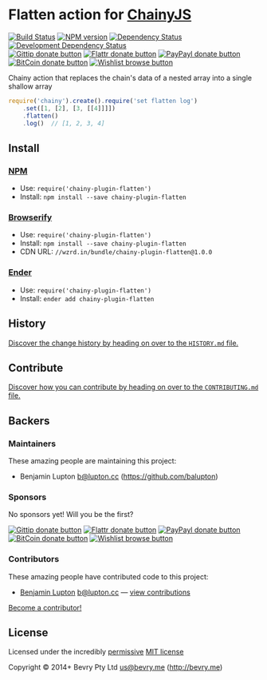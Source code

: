 
<!-- TITLE/ -->

# Flatten action for [ChainyJS](http://chainyjs.org)

<!-- /TITLE -->


<!-- BADGES/ -->

[![Build Status](http://img.shields.io/travis-ci/chainy-plugins/chainy-plugin-flatten.png?branch=master)](http://travis-ci.org/chainy-plugins/chainy-plugin-flatten "Check this project's build status on TravisCI")
[![NPM version](http://badge.fury.io/js/chainy-plugin-flatten.png)](https://npmjs.org/package/chainy-plugin-flatten "View this project on NPM")
[![Dependency Status](https://david-dm.org/chainy-plugins/flatten.png?theme=shields.io)](https://david-dm.org/chainy-plugins/flatten)
[![Development Dependency Status](https://david-dm.org/chainy-plugins/flatten/dev-status.png?theme=shields.io)](https://david-dm.org/chainy-plugins/flatten#info=devDependencies)<br/>
[![Gittip donate button](http://img.shields.io/gittip/bevry.png)](https://www.gittip.com/bevry/ "Donate weekly to this project using Gittip")
[![Flattr donate button](http://img.shields.io/flattr/donate.png?color=yellow)](http://flattr.com/thing/344188/balupton-on-Flattr "Donate monthly to this project using Flattr")
[![PayPayl donate button](http://img.shields.io/paypal/donate.png?color=yellow)](https://www.paypal.com/cgi-bin/webscr?cmd=_s-xclick&hosted_button_id=QB8GQPZAH84N6 "Donate once-off to this project using Paypal")
[![BitCoin donate button](http://img.shields.io/bitcoin/donate.png?color=yellow)](https://coinbase.com/checkouts/9ef59f5479eec1d97d63382c9ebcb93a "Donate once-off to this project using BitCoin")
[![Wishlist browse button](http://img.shields.io/wishlist/browse.png?color=yellow)](http://amzn.com/w/2F8TXKSNAFG4V "Buy an item on our wishlist for us")

<!-- /BADGES -->


<!-- CHAINY_DOCUMENTATION/ -->

<!-- DESCRIPTION/ -->

Chainy action that replaces the chain's data of a nested array into a single shallow array

<!-- /DESCRIPTION -->


``` javascript
require('chainy').create().require('set flatten log')
	.set([1, [2], [3, [[4]]]])
	.flatten()
	.log()  // [1, 2, 3, 4]
```

<!-- /CHAINY_DOCUMENTATION -->


<!-- INSTALL/ -->

## Install

### [NPM](http://npmjs.org/)
- Use: `require('chainy-plugin-flatten')`
- Install: `npm install --save chainy-plugin-flatten`

### [Browserify](http://browserify.org/)
- Use: `require('chainy-plugin-flatten')`
- Install: `npm install --save chainy-plugin-flatten`
- CDN URL: `//wzrd.in/bundle/chainy-plugin-flatten@1.0.0`

### [Ender](http://ender.jit.su/)
- Use: `require('chainy-plugin-flatten')`
- Install: `ender add chainy-plugin-flatten`

<!-- /INSTALL -->


<!-- HISTORY/ -->

## History
[Discover the change history by heading on over to the `HISTORY.md` file.](https://github.com/chainy-plugins/chainy-plugin-flatten/blob/master/HISTORY.md#files)

<!-- /HISTORY -->


<!-- CONTRIBUTE/ -->

## Contribute

[Discover how you can contribute by heading on over to the `CONTRIBUTING.md` file.](https://github.com/chainy-plugins/chainy-plugin-flatten/blob/master/CONTRIBUTING.md#files)

<!-- /CONTRIBUTE -->


<!-- BACKERS/ -->

## Backers

### Maintainers

These amazing people are maintaining this project:

- Benjamin Lupton <b@lupton.cc> (https://github.com/balupton)

### Sponsors

No sponsors yet! Will you be the first?

[![Gittip donate button](http://img.shields.io/gittip/bevry.png)](https://www.gittip.com/bevry/ "Donate weekly to this project using Gittip")
[![Flattr donate button](http://img.shields.io/flattr/donate.png?color=yellow)](http://flattr.com/thing/344188/balupton-on-Flattr "Donate monthly to this project using Flattr")
[![PayPayl donate button](http://img.shields.io/paypal/donate.png?color=yellow)](https://www.paypal.com/cgi-bin/webscr?cmd=_s-xclick&hosted_button_id=QB8GQPZAH84N6 "Donate once-off to this project using Paypal")
[![BitCoin donate button](http://img.shields.io/bitcoin/donate.png?color=yellow)](https://coinbase.com/checkouts/9ef59f5479eec1d97d63382c9ebcb93a "Donate once-off to this project using BitCoin")
[![Wishlist browse button](http://img.shields.io/wishlist/browse.png?color=yellow)](http://amzn.com/w/2F8TXKSNAFG4V "Buy an item on our wishlist for us")

### Contributors

These amazing people have contributed code to this project:

- [Benjamin Lupton](https://github.com/balupton) <b@lupton.cc> — [view contributions](https://github.com/chainy-plugins/flatten/commits?author=balupton)

[Become a contributor!](https://github.com/chainy-plugins/chainy-plugin-flatten/blob/master/CONTRIBUTING.md#files)

<!-- /BACKERS -->


<!-- LICENSE/ -->

## License

Licensed under the incredibly [permissive](http://en.wikipedia.org/wiki/Permissive_free_software_licence) [MIT license](http://creativecommons.org/licenses/MIT/)

Copyright &copy; 2014+ Bevry Pty Ltd <us@bevry.me> (http://bevry.me)

<!-- /LICENSE -->


